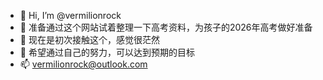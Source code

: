 - 👋 Hi, I’m @vermilionrock
- 👀 准备通过这个网站试着整理一下高考资料，为孩子的2026年高考做好准备
- 🌱 现在是初次接触这个，感觉很茫然
- 💞️ 希望通过自己的努力，可以达到预期的目标
- 📫 vermilionrock@outlook.com

<!---
vermilionrock/vermilionrock is a ✨ special ✨ repository because its `README.md` (this file) appears on your GitHub profile.
You can click the Preview link to take a look at your changes.
--->
